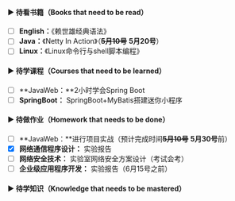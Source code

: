 #### ▶ 待看书籍（Books that need to be read）

- [ ] **English：**《赖世雄经典语法》
- [ ] **Java：**《Netty In Action》（~~**5月10号**~~ **5月20号**）
- [ ] **Linux：**《Linux命令行与shell脚本编程》

#### ▶ 待学课程（Courses that need to be learned）

- [ ] **JavaWeb：**2小时学会Spring Boot
- [ ] **SpringBoot：** SpringBoot+MyBatis搭建迷你小程序

#### ▶ 待做作业（Homework that needs to be done）

- [ ] **JavaWeb：**进行项目实战（预计完成时间~~**5月10号**~~ **5月30号**前）
- [x] **网络通信程序设计：** 实验报告
- [ ] **网络安全技术：** 实验室网络安全方案设计（考试会考）
- [ ] **企业级应用程序开发：** 实验报告（6月15号之前）

#### ▶ 待学知识（Knowledge that needs to be mastered）

